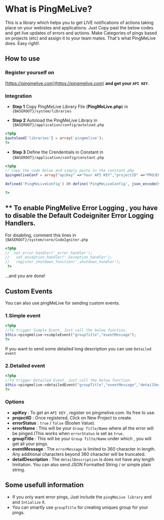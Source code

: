 # What is PingMeLive?

This is a library which helps you to get LIVE notifications of actions taking place on your webistes and applications.
Just Copy past the below codes and get live updates of errors and actions. Make Categories of pings based on projects (etc) and assign it to your team mates.
That's what PingMeLive does.
Easy right!.

## How to use

### Register yourself on

[https://pingmelive.com](https://pingmelive.com) **and get your `API KEY`**.


### Integration
* **Step 1**  Copy PingMeLive Library File (**PingMeLive.php**) in `{BASEROOT}/system/libraries`


* **Step 2** Autoload the PingMeLive Library in `{BASEROOT}/application/config/autoload.php`


```php 
<?php 
$autoload['libraries'] = array('pingmelive');
?>
```


* **Step 3** Define the Crendentials in Constant in `{BASEROOT}/application/config/constant.php`


```php 
<?php 
// Copy the code below and simply paste in the constant.php 
$pingmeliveConf = array("apiKey" =>"Your API KEY","projectID" =>"PROJECT ID","errorLogStatus"=>true,"errorTitle"=>"CodeIgnitor PHP Error");

defined('PingMeLiveConfig') OR define('PingMeLiveConfig', json_encode($pingmeliveConf));

?>
```
## ** To enable PingMelive Error Logging , you have to disable the Default Codeigniter Error Logging Handlers.


For disabling, comment this lines in `{BASEROOT}/system/core/CodeIgniter.php`

```php
<?php 
//  set_error_handler('_error_handler');
//	 set_exception_handler('_exception_handler');
//	 register_shutdown_function('_shutdown_handler');
 ?>
 ```
...and you are done!


## Custom Events

You can also use pingMeLive for sending custom events.

### 1.Simple event

```php
<?php 
//To trigger Simple Event, Just call the below function.
$this->pingmelive->simpleEvent("groupTitle","eventMessage");
?>
 ```    

If you want to send some detailed long description you can use `Detailed event`

### 2.Detailed event

```php
<?php 
//To trigger Detailed Event, Just call the below function.
$this->pingmelive->detailedEvent("groupTitle","eventMessage","detailDescription");
?>
```

### Options
* **apiKey** : To get an `API KEY` , register on pingmelive.com. Its free to use.
* **projectID** : Once registered, Click on New Project to create. 
* **errorStatus** : `true` / `false` (Boolen Value).
* **errorName** : This will be your `Group Title/Name` where all the error will be pinged.(This works when `errorStatus` is set as `true`.
* **groupTitle** : This will be your `Group Tilte/Name` under which , you will get all your pings.
* **eventMessage** : The `errorMessage` is limited to 360 character in length. Any additional characters beyond 360 character will be truncated.
* **detailDescription** : The `detailDescription` is does not have any length limitation. You can also send JSON Formatted String / or simple plain string.

## Some usefull information

* If you only want error pings, Just include the `pingMeLive library` and and `Intialize` it.
* You can smartly use `groupTitle` for creating uniques group for your pings.

